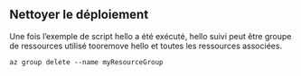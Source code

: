 ## <a name="clean-up-deployment"></a>Nettoyer le déploiement

Une fois l’exemple de script hello a été exécuté, hello suivi peut être groupe de ressources utilisé tooremove hello et toutes les ressources associées.

```azurecli
az group delete --name myResourceGroup
```